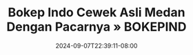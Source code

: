 --- 
title: "Bokep Indo Cewek Asli Medan Dengan Pacarnya » BOKEPIND"
description: "download  video bokep Bokep Indo Cewek Asli Medan Dengan Pacarnya » BOKEPIND terbaru full vidio  "
date: 2024-09-07T22:39:11-08:00
file_code: "s88ibs6etsqk"
draft: false
cover: "oum11xpphcidku1e.jpg"
tags: ["Bokep", "Indo", "Cewek", "Asli", "Medan", "Dengan", "Pacarnya", "BOKEPIND", "bokep-indo", "bokep-viral", "bokep-ig"]
length: 1053
fld_id: "1398185"
foldername: "ASD 3 x"
categories: ["ASD 3 x"]
views: 17
---
